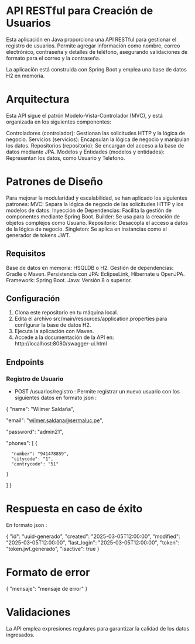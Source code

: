 # API RESTful para Creación de Usuarios

Esta aplicación en Java proporciona una API RESTful para gestionar el registro de usuarios. Permite agregar información como nombre, correo electrónico, contraseña y detalles de teléfono, asegurando validaciones de formato para el correo y la contraseña.

La aplicación está construida con Spring Boot y emplea una base de datos H2 en memoria.

# Arquitectura

Esta API sigue el patrón Modelo-Vista-Controlador (MVC), y está organizada en los siguientes componentes:

Controladores (controlador): Gestionan las solicitudes HTTP y la lógica de negocio.
Servicios (servicios): Encapsulan la lógica de negocio y manipulan los datos.
Repositorios (repositorio): Se encargan del acceso a la base de datos mediante JPA.
Modelos y Entidades (modelos y entidades): Representan los datos, como Usuario y Telefono.

# Patrones de Diseño

Para mejorar la modularidad y escalabilidad, se han aplicado los siguientes patrones:
MVC: Separa la lógica de negocio de las solicitudes HTTP y los modelos de datos.
Inyección de Dependencias: Facilita la gestión de componentes mediante Spring Boot.
Builder: Se usa para la creación de objetos complejos como Usuario.
Repositorio: Desacopla el acceso a datos de la lógica de negocio.
Singleton: Se aplica en instancias como el generador de tokens JWT.

## Requisitos

Base de datos en memoria: HSQLDB o H2.
Gestión de dependencias: Gradle o Maven.
Persistencia con JPA: EclipseLink, Hibernate u OpenJPA.
Framework: Spring Boot.
Java: Versión 8 o superior.

## Configuración

1. Clona este repositorio en tu máquina local.
2. Edita el archivo src/main/resources/application.properties para configurar la base de datos H2.
3. Ejecuta la aplicación con Maven.
4. Accede a la documentación de la API en: 
     http://localhost:8080/swagger-ui.html

## Endpoints

### Registro de Usuario

- POST /usuarios/registro : 
Permite registrar un nuevo usuario con los siguientes datos en formato json :

{
  "name": "Wilmer Saldaña",
  
  "email": "wilmer.saldana@sermaluc.pe",
  
  "password": "admin21",
  
  "phones": [
   {
   
      "number": "941478859",
      "citycode": "1",
      "contrycode": "51"
    
    }
  ]
}

# Respuesta en caso de éxito

En formato json :

{
  "id": "uuid-generado",
  "created": "2025-03-05T12:00:00",
  "modified": "2025-03-05T12:00:00",
  "last_login": "2025-03-05T12:00:00",
  "token": "token.jwt.generado",
  "isactive": true
}

# Formato de error

{
  "mensaje": "mensaje de error"
}

# Validaciones

La API emplea expresiones regulares para garantizar la calidad de los datos ingresados.
